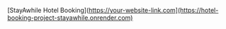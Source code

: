 [StayAwhile Hotel Booking](https://your-website-link.com](https://hotel-booking-project-stayawhile.onrender.com)
